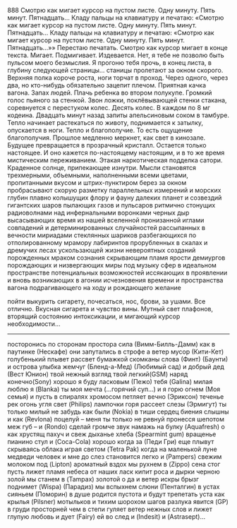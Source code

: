 888
Смотрю как мигает курсор на пустом листе. Одну минуту. Пять минут. Пятнадцать… Кладу пальцы на клавиатуру и печатаю: «Смотрю как мигает курсор на пустом листе. Одну минуту. Пять минут. Пятнадцать… Кладу пальцы на клавиатуру и печатаю: «Смотрю как мигает курсор на пустом листе. Одну минуту. Пять минут. Пятнадцать…»» Перестаю печатать.
Смотрю как курсор мигает в конце текста. Мигает. Подмигивает. Издевается. Нет, я тебе не позволю быть пульсом моего безмыслия. Я прогоню тебя прочь, в конец листа, в глубину следующей страницы… станицы пролетают за окном скорого. Верхняя полка короче роста, ноги торчат в проход. Через одного, через два, но кто-нибудь обязательно зацепит плечом. Приятная качка вагона. Запах людей. Плачь ребенка во втором полукупе. Громкий голос пьяного за стенкой. Звон ложки, поклёвывающей стенки стакана, соревнуется с перестуком колес. Десять колес. В каждом по 8 мг кодеина. Двадцать минут назад запиты апельсиновым соком в тамбуре. Тепло начинает растекаться по животу, поднимается к затылку, опускается в ноги. Тепло и благополучие. То есть ощущение благополучия. Прошлое медленно меркнет, как свет в кинозале. Будущее превращается в прозрачный кристалл. Остается только настоящее. И оно кажется по-настоящему настоящим, и в то же время мистическим переживанием. Этакая наркотическая подделка сатори. Краденное солнце, припекающее изнутри. Мысли становятся трехмерными, объемными, наполненными всеми цветами, пропитанными вкусом и штрих-пунктиром берез за окном пробрасывают скорую разметку параллельных измерений и морских глубин плавно колышущих флору и фауну далеких планет и созвездий гигантских шаров пылающих газов и пульсаров ритмично стонущих радиоволнами над инфернальными воронками черных дыр высасывающих время из нашей вселенной пронизанной иглами совпадений и детерминированных случайностей рассыпанных в вечности мириадами стеклянных шариков разбегающихся по отполированному мрамору лабиринтов прорубленных в скалах и дремучих лесах ускользающей жизни невероятных созданий порожденных мраком сознания скрывающим пламя ярости демиургов порождающих и низвергающих миры под музыку сфер в идеальном пространстве потенциальных возможностей иссякающих в проявлении и вновь возникающих в агонии исчезновения времени и пространства вагона подрагивающего на ходу и рождающего желание

 
пойти выкурить сигарету, почесаться, нос, брови, за ушами. Все отлично. Вкусная сигарета и чувство вины. Мутный свет плафонов, вторящий состоянию интоксикации, и мигающий курсор необходимости…

***
посторонись по сторонам
простора сила (Вимм-Билль-Дамм)
как в паутинке (Нескафе)
они запутались в строфе
а ветер мусор (Кити-Кет)
голубенький плывет рассвет
бумажкой скомканы слова
(Финт) (Баунти) и острова
улыбка жемчуг (Бленд-а-Мед)
(Любимый сад) и добрый дед
(Вест Юнион) твой нежный взгляд
твой легкий(GSM) наряд
конечно(Sony) хорошо
я буду ласковым (Пежо)
тебя (Galina) милая
люблю я (Blanka) ты моя
мечта (…горячий суп…) и я
горю огнем (Моя семья)
и пусть в спиралях хромосом
петляет вечно (Эриксон)
теченье рек огонь угля
свет (Philips) лампочки горя
рассеет слезы (Эрмигут)
ты только милый не забудь
как были (Nokia) в тиши
сердец биения слышны
и как (Revlona) поцелуй –
меня ты только не ревнуй
пронесся шепотом меж губ –
и (Rondo) сделай громче звук
намажь на булку (Aquafresh)
о как хрустящ пахуч и свеж
дыханье хлеба (Spearmint gum)
вращенье пианино стул
и (Coca-Cola) хорошо
когда за (Педи Гри) еще
плывут скрываясь облака
играя светом (Tetra Pak)
когда на маленькой луне
медведи человек и мне
до слез становится легко
и (Pampers) свежим молоком
под (Lipton) ароматный вздох
мы рухнем в (Zippo) сена стог
пусть лижет пламя небеса
от наших ласк кипит роса
и дырки черною золой
мы станем в (Tampax) золотой
о да и ветер искры брызг
поднимет (Wispa) (Парадиз)
мы вспыхнем слюни (Пенталгин)
в устах сияньем (Поморин)
в душе родится пустота
и будут трепетать уста
как крылья (Pilsner) мотыльков
и тихим шорохом шагов
разлука явится (GP)
в груди просторней чем в степи
гуляет ветер нежных слов
и лижет глупую любовь
и дует (Fairy) ей во след
и (Indesit) и (Astrasept)…
